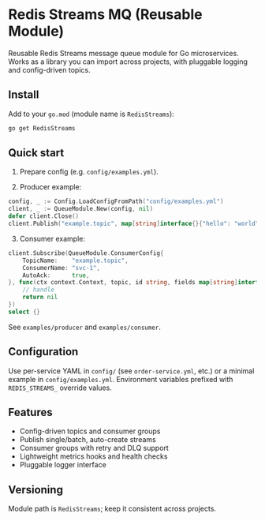 # Redis Streams MQ (Reusable Module)
Reusable Redis Streams message queue module for Go microservices. Works as a library you can import across projects, with pluggable logging and config-driven topics.

## Install

Add to your `go.mod` (module name is `RedisStreams`):

```bash
go get RedisStreams
```

## Quick start

1) Prepare config (e.g. `config/examples.yml`).

2) Producer example:

```go
config, _ := Config.LoadConfigFromPath("config/examples.yml")
client, _ := QueueModule.New(config, nil)
defer client.Close()
client.Publish("example.topic", map[string]interface{}{"hello": "world"})
```

3) Consumer example:

```go
client.Subscribe(QueueModule.ConsumerConfig{
    TopicName:    "example.topic",
    ConsumerName: "svc-1",
    AutoAck:      true,
}, func(ctx context.Context, topic, id string, fields map[string]interface{}) error {
    // handle
    return nil
})
select {}
```

See `examples/producer` and `examples/consumer`.

## Configuration

Use per-service YAML in `config/` (see `order-service.yml`, etc.) or a minimal example in `config/examples.yml`. Environment variables prefixed with `REDIS_STREAMS_` override values.

## Features

- Config-driven topics and consumer groups
- Publish single/batch, auto-create streams
- Consumer groups with retry and DLQ support
- Lightweight metrics hooks and health checks
- Pluggable logger interface

## Versioning

Module path is `RedisStreams`; keep it consistent across projects.

